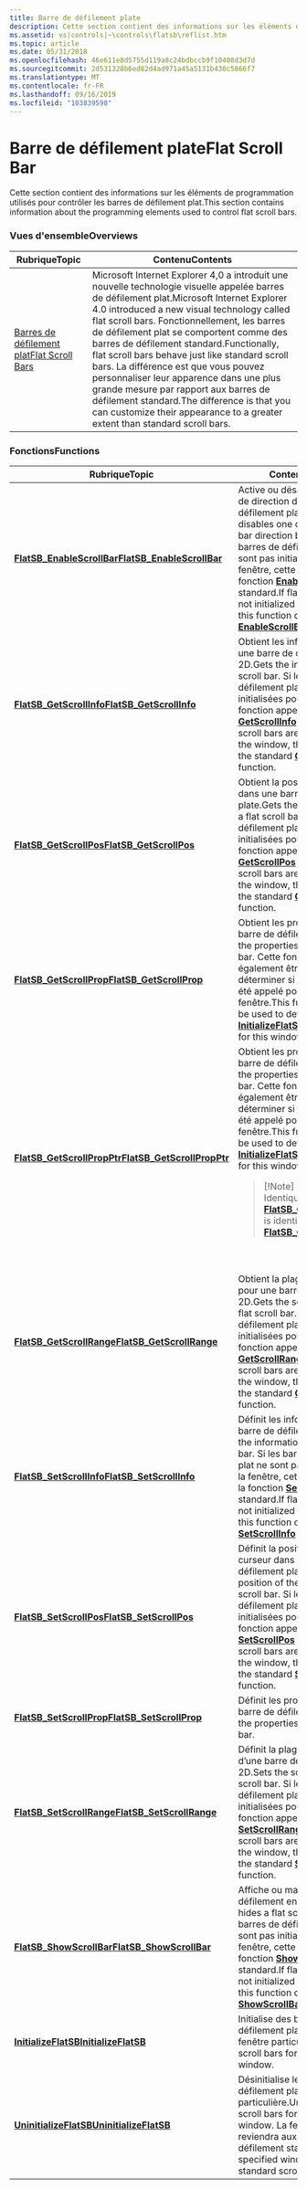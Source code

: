 ```yaml
---
title: Barre de défilement plate
description: Cette section contient des informations sur les éléments de programmation utilisés pour contrôler les barres de défilement plat.
ms.assetid: vs|controls|~\controls\flatsb\reflist.htm
ms.topic: article
ms.date: 05/31/2018
ms.openlocfilehash: 46e611e8d5755d119a8c24bdbccb9f10408d3d7d
ms.sourcegitcommit: 2d531328b6ed82d4ad971a45a5131b430c5866f7
ms.translationtype: MT
ms.contentlocale: fr-FR
ms.lasthandoff: 09/16/2019
ms.locfileid: "103839598"
---
```

# <a name="flat-scroll-bar"></a><span data-ttu-id="b62e7-103">Barre de défilement plate</span><span class="sxs-lookup"><span data-stu-id="b62e7-103">Flat Scroll Bar</span></span>

<span data-ttu-id="b62e7-104">Cette section contient des informations sur les éléments de programmation utilisés pour contrôler les barres de défilement plat.</span><span class="sxs-lookup"><span data-stu-id="b62e7-104">This section contains information about the programming elements used to control flat scroll bars.</span></span>

### <a name="overviews"></a><span data-ttu-id="b62e7-105">Vues d'ensemble</span><span class="sxs-lookup"><span data-stu-id="b62e7-105">Overviews</span></span>



| <span data-ttu-id="b62e7-106">Rubrique</span><span class="sxs-lookup"><span data-stu-id="b62e7-106">Topic</span></span>                                    | <span data-ttu-id="b62e7-107">Contenu</span><span class="sxs-lookup"><span data-stu-id="b62e7-107">Contents</span></span>                                                                                                                                                                                                                                                                              |
|------------------------------------------|---------------------------------------------------------------------------------------------------------------------------------------------------------------------------------------------------------------------------------------------------------------------------------------|
| [<span data-ttu-id="b62e7-108">Barres de défilement plat</span><span class="sxs-lookup"><span data-stu-id="b62e7-108">Flat Scroll Bars</span></span>](flat-scroll-bars.md) | <span data-ttu-id="b62e7-109">Microsoft Internet Explorer 4,0 a introduit une nouvelle technologie visuelle appelée barres de défilement plat.</span><span class="sxs-lookup"><span data-stu-id="b62e7-109">Microsoft Internet Explorer 4.0 introduced a new visual technology called flat scroll bars.</span></span> <span data-ttu-id="b62e7-110">Fonctionnellement, les barres de défilement plat se comportent comme des barres de défilement standard.</span><span class="sxs-lookup"><span data-stu-id="b62e7-110">Functionally, flat scroll bars behave just like standard scroll bars.</span></span> <span data-ttu-id="b62e7-111">La différence est que vous pouvez personnaliser leur apparence dans une plus grande mesure par rapport aux barres de défilement standard.</span><span class="sxs-lookup"><span data-stu-id="b62e7-111">The difference is that you can customize their appearance to a greater extent than standard scroll bars.</span></span><br/> |



 

### <a name="functions"></a><span data-ttu-id="b62e7-112">Fonctions</span><span class="sxs-lookup"><span data-stu-id="b62e7-112">Functions</span></span>



<table>
<colgroup>
<col style="width: 50%" />
<col style="width: 50%" />
</colgroup>
<thead>
<tr class="header">
<th><span data-ttu-id="b62e7-113">Rubrique</span><span class="sxs-lookup"><span data-stu-id="b62e7-113">Topic</span></span></th>
<th><span data-ttu-id="b62e7-114">Contenu</span><span class="sxs-lookup"><span data-stu-id="b62e7-114">Contents</span></span></th>
</tr>
</thead>
<tbody>
<tr class="odd">
<td><span data-ttu-id="b62e7-115"><a href="/windows/desktop/api/Commctrl/nf-commctrl-flatsb_enablescrollbar"><strong>FlatSB_EnableScrollBar</strong></a></span><span class="sxs-lookup"><span data-stu-id="b62e7-115"><a href="/windows/desktop/api/Commctrl/nf-commctrl-flatsb_enablescrollbar"><strong>FlatSB_EnableScrollBar</strong></a></span></span></td>
<td><span data-ttu-id="b62e7-116">Active ou désactive les boutons de direction de la barre de défilement plate.</span><span class="sxs-lookup"><span data-stu-id="b62e7-116">Enables or disables one or both flat scroll bar direction buttons.</span></span> <span data-ttu-id="b62e7-117">Si les barres de défilement plat ne sont pas initialisées pour la fenêtre, cette fonction appelle la fonction <a href="/windows/desktop/api/Winuser/nf-winuser-enablescrollbar"><strong>EnableScrollBar</strong></a> standard.</span><span class="sxs-lookup"><span data-stu-id="b62e7-117">If flat scroll bars are not initialized for the window, this function calls the standard <a href="/windows/desktop/api/Winuser/nf-winuser-enablescrollbar"><strong>EnableScrollBar</strong></a> function.</span></span> <br/></td>
</tr>
<tr class="even">
<td><span data-ttu-id="b62e7-118"><a href="/windows/desktop/api/Commctrl/nf-commctrl-flatsb_getscrollinfo"><strong>FlatSB_GetScrollInfo</strong></a></span><span class="sxs-lookup"><span data-stu-id="b62e7-118"><a href="/windows/desktop/api/Commctrl/nf-commctrl-flatsb_getscrollinfo"><strong>FlatSB_GetScrollInfo</strong></a></span></span></td>
<td><span data-ttu-id="b62e7-119">Obtient les informations pour une barre de défilement en 2D.</span><span class="sxs-lookup"><span data-stu-id="b62e7-119">Gets the information for a flat scroll bar.</span></span> <span data-ttu-id="b62e7-120">Si les barres de défilement plat ne sont pas initialisées pour la fenêtre, cette fonction appelle la fonction <a href="/windows/desktop/api/Winuser/nf-winuser-getscrollinfo"><strong>GetScrollInfo</strong></a> standard.</span><span class="sxs-lookup"><span data-stu-id="b62e7-120">If flat scroll bars are not initialized for the window, this function calls the standard <a href="/windows/desktop/api/Winuser/nf-winuser-getscrollinfo"><strong>GetScrollInfo</strong></a> function.</span></span> <br/></td>
</tr>
<tr class="odd">
<td><span data-ttu-id="b62e7-121"><a href="/windows/desktop/api/Commctrl/nf-commctrl-flatsb_getscrollpos"><strong>FlatSB_GetScrollPos</strong></a></span><span class="sxs-lookup"><span data-stu-id="b62e7-121"><a href="/windows/desktop/api/Commctrl/nf-commctrl-flatsb_getscrollpos"><strong>FlatSB_GetScrollPos</strong></a></span></span></td>
<td><span data-ttu-id="b62e7-122">Obtient la position du curseur dans une barre de défilement plate.</span><span class="sxs-lookup"><span data-stu-id="b62e7-122">Gets the thumb position in a flat scroll bar.</span></span> <span data-ttu-id="b62e7-123">Si les barres de défilement plat ne sont pas initialisées pour la fenêtre, cette fonction appelle la fonction <a href="/windows/desktop/api/Winuser/nf-winuser-getscrollpos"><strong>GetScrollPos</strong></a> standard.</span><span class="sxs-lookup"><span data-stu-id="b62e7-123">If flat scroll bars are not initialized for the window, this function calls the standard <a href="/windows/desktop/api/Winuser/nf-winuser-getscrollpos"><strong>GetScrollPos</strong></a> function.</span></span> <br/></td>
</tr>
<tr class="even">
<td><span data-ttu-id="b62e7-124"><a href="/windows/desktop/api/Commctrl/nf-commctrl-flatsb_getscrollprop"><strong>FlatSB_GetScrollProp</strong></a></span><span class="sxs-lookup"><span data-stu-id="b62e7-124"><a href="/windows/desktop/api/Commctrl/nf-commctrl-flatsb_getscrollprop"><strong>FlatSB_GetScrollProp</strong></a></span></span></td>
<td><span data-ttu-id="b62e7-125">Obtient les propriétés d’une barre de défilement en 2D.</span><span class="sxs-lookup"><span data-stu-id="b62e7-125">Gets the properties for a flat scroll bar.</span></span> <span data-ttu-id="b62e7-126">Cette fonction peut également être utilisée pour déterminer si <a href="/windows/desktop/api/Commctrl/nf-commctrl-initializeflatsb"><strong>InitializeFlatSB</strong></a> a été appelé pour cette fenêtre.</span><span class="sxs-lookup"><span data-stu-id="b62e7-126">This function can also be used to determine if <a href="/windows/desktop/api/Commctrl/nf-commctrl-initializeflatsb"><strong>InitializeFlatSB</strong></a> has been called for this window.</span></span> <br/></td>
</tr>
<tr class="odd">
<td><span data-ttu-id="b62e7-127"><a href="/windows/desktop/api/Commctrl/nf-commctrl-flatsb_getscrollpropptr"><strong>FlatSB_GetScrollPropPtr</strong></a></span><span class="sxs-lookup"><span data-stu-id="b62e7-127"><a href="/windows/desktop/api/Commctrl/nf-commctrl-flatsb_getscrollpropptr"><strong>FlatSB_GetScrollPropPtr</strong></a></span></span></td>
<td><span data-ttu-id="b62e7-128">Obtient les propriétés d’une barre de défilement en 2D.</span><span class="sxs-lookup"><span data-stu-id="b62e7-128">Gets the properties for a flat scroll bar.</span></span> <span data-ttu-id="b62e7-129">Cette fonction peut également être utilisée pour déterminer si <a href="/windows/desktop/api/Commctrl/nf-commctrl-initializeflatsb"><strong>InitializeFlatSB</strong></a> a été appelé pour cette fenêtre.</span><span class="sxs-lookup"><span data-stu-id="b62e7-129">This function can also be used to determine if <a href="/windows/desktop/api/Commctrl/nf-commctrl-initializeflatsb"><strong>InitializeFlatSB</strong></a> has been called for this window.</span></span>
<blockquote>
[!Note]<br />
<span data-ttu-id="b62e7-130">Identique à <a href="/windows/desktop/api/Commctrl/nf-commctrl-flatsb_getscrollprop"><strong>FlatSB_GetScrollProp</strong></a>.</span><span class="sxs-lookup"><span data-stu-id="b62e7-130">This is identical to <a href="/windows/desktop/api/Commctrl/nf-commctrl-flatsb_getscrollprop"><strong>FlatSB_GetScrollProp</strong></a>.</span></span>
</blockquote>
<br/> <br/></td>
</tr>
<tr class="even">
<td><span data-ttu-id="b62e7-131"><a href="/windows/desktop/api/Commctrl/nf-commctrl-flatsb_getscrollrange"><strong>FlatSB_GetScrollRange</strong></a></span><span class="sxs-lookup"><span data-stu-id="b62e7-131"><a href="/windows/desktop/api/Commctrl/nf-commctrl-flatsb_getscrollrange"><strong>FlatSB_GetScrollRange</strong></a></span></span></td>
<td><span data-ttu-id="b62e7-132">Obtient la plage de défilement pour une barre de défilement en 2D.</span><span class="sxs-lookup"><span data-stu-id="b62e7-132">Gets the scroll range for a flat scroll bar.</span></span> <span data-ttu-id="b62e7-133">Si les barres de défilement plat ne sont pas initialisées pour la fenêtre, cette fonction appelle la fonction <a href="/windows/desktop/api/Winuser/nf-winuser-getscrollrange"><strong>GetScrollRange</strong></a> standard.</span><span class="sxs-lookup"><span data-stu-id="b62e7-133">If flat scroll bars are not initialized for the window, this function calls the standard <a href="/windows/desktop/api/Winuser/nf-winuser-getscrollrange"><strong>GetScrollRange</strong></a> function.</span></span> <br/></td>
</tr>
<tr class="odd">
<td><span data-ttu-id="b62e7-134"><a href="/windows/desktop/api/Commctrl/nf-commctrl-flatsb_setscrollinfo"><strong>FlatSB_SetScrollInfo</strong></a></span><span class="sxs-lookup"><span data-stu-id="b62e7-134"><a href="/windows/desktop/api/Commctrl/nf-commctrl-flatsb_setscrollinfo"><strong>FlatSB_SetScrollInfo</strong></a></span></span></td>
<td><span data-ttu-id="b62e7-135">Définit les informations pour une barre de défilement en 2D.</span><span class="sxs-lookup"><span data-stu-id="b62e7-135">Sets the information for a flat scroll bar.</span></span> <span data-ttu-id="b62e7-136">Si les barres de défilement plat ne sont pas initialisées pour la fenêtre, cette fonction appelle la fonction <a href="/windows/desktop/api/Winuser/nf-winuser-setscrollinfo"><strong>SetScrollInfo</strong></a> standard.</span><span class="sxs-lookup"><span data-stu-id="b62e7-136">If flat scroll bars are not initialized for the window, this function calls the standard <a href="/windows/desktop/api/Winuser/nf-winuser-setscrollinfo"><strong>SetScrollInfo</strong></a> function.</span></span> <br/></td>
</tr>
<tr class="even">
<td><span data-ttu-id="b62e7-137"><a href="/windows/desktop/api/Commctrl/nf-commctrl-flatsb_setscrollpos"><strong>FlatSB_SetScrollPos</strong></a></span><span class="sxs-lookup"><span data-stu-id="b62e7-137"><a href="/windows/desktop/api/Commctrl/nf-commctrl-flatsb_setscrollpos"><strong>FlatSB_SetScrollPos</strong></a></span></span></td>
<td><span data-ttu-id="b62e7-138">Définit la position actuelle du curseur dans une barre de défilement plate.</span><span class="sxs-lookup"><span data-stu-id="b62e7-138">Sets the current position of the thumb in a flat scroll bar.</span></span> <span data-ttu-id="b62e7-139">Si les barres de défilement plat ne sont pas initialisées pour la fenêtre, cette fonction appelle la fonction <a href="/windows/desktop/api/Winuser/nf-winuser-setscrollpos"><strong>SetScrollPos</strong></a> standard.</span><span class="sxs-lookup"><span data-stu-id="b62e7-139">If flat scroll bars are not initialized for the window, this function calls the standard <a href="/windows/desktop/api/Winuser/nf-winuser-setscrollpos"><strong>SetScrollPos</strong></a> function.</span></span> <br/></td>
</tr>
<tr class="odd">
<td><span data-ttu-id="b62e7-140"><a href="/windows/desktop/api/Commctrl/nf-commctrl-flatsb_setscrollprop"><strong>FlatSB_SetScrollProp</strong></a></span><span class="sxs-lookup"><span data-stu-id="b62e7-140"><a href="/windows/desktop/api/Commctrl/nf-commctrl-flatsb_setscrollprop"><strong>FlatSB_SetScrollProp</strong></a></span></span></td>
<td><span data-ttu-id="b62e7-141">Définit les propriétés d’une barre de défilement en 2D.</span><span class="sxs-lookup"><span data-stu-id="b62e7-141">Sets the properties for a flat scroll bar.</span></span> <br/></td>
</tr>
<tr class="even">
<td><span data-ttu-id="b62e7-142"><a href="/windows/desktop/api/Commctrl/nf-commctrl-flatsb_setscrollrange"><strong>FlatSB_SetScrollRange</strong></a></span><span class="sxs-lookup"><span data-stu-id="b62e7-142"><a href="/windows/desktop/api/Commctrl/nf-commctrl-flatsb_setscrollrange"><strong>FlatSB_SetScrollRange</strong></a></span></span></td>
<td><span data-ttu-id="b62e7-143">Définit la plage de défilement d’une barre de défilement en 2D.</span><span class="sxs-lookup"><span data-stu-id="b62e7-143">Sets the scroll range of a flat scroll bar.</span></span> <span data-ttu-id="b62e7-144">Si les barres de défilement plat ne sont pas initialisées pour la fenêtre, cette fonction appelle la fonction <a href="/windows/desktop/api/Winuser/nf-winuser-setscrollrange"><strong>SetScrollRange</strong></a> standard.</span><span class="sxs-lookup"><span data-stu-id="b62e7-144">If flat scroll bars are not initialized for the window, this function calls the standard <a href="/windows/desktop/api/Winuser/nf-winuser-setscrollrange"><strong>SetScrollRange</strong></a> function.</span></span> <br/></td>
</tr>
<tr class="odd">
<td><span data-ttu-id="b62e7-145"><a href="/windows/desktop/api/Commctrl/nf-commctrl-flatsb_showscrollbar"><strong>FlatSB_ShowScrollBar</strong></a></span><span class="sxs-lookup"><span data-stu-id="b62e7-145"><a href="/windows/desktop/api/Commctrl/nf-commctrl-flatsb_showscrollbar"><strong>FlatSB_ShowScrollBar</strong></a></span></span></td>
<td><span data-ttu-id="b62e7-146">Affiche ou masque une barre de défilement en 2D.</span><span class="sxs-lookup"><span data-stu-id="b62e7-146">Shows or hides a flat scroll bar.</span></span> <span data-ttu-id="b62e7-147">Si les barres de défilement plat ne sont pas initialisées pour la fenêtre, cette fonction appelle la fonction <a href="/windows/desktop/api/Winuser/nf-winuser-showscrollbar"><strong>ShowScrollBar</strong></a> standard.</span><span class="sxs-lookup"><span data-stu-id="b62e7-147">If flat scroll bars are not initialized for the window, this function calls the standard <a href="/windows/desktop/api/Winuser/nf-winuser-showscrollbar"><strong>ShowScrollBar</strong></a> function.</span></span> <br/></td>
</tr>
<tr class="even">
<td><span data-ttu-id="b62e7-148"><a href="/windows/desktop/api/Commctrl/nf-commctrl-initializeflatsb"><strong>InitializeFlatSB</strong></a></span><span class="sxs-lookup"><span data-stu-id="b62e7-148"><a href="/windows/desktop/api/Commctrl/nf-commctrl-initializeflatsb"><strong>InitializeFlatSB</strong></a></span></span></td>
<td><span data-ttu-id="b62e7-149">Initialise des barres de défilement plates pour une fenêtre particulière.</span><span class="sxs-lookup"><span data-stu-id="b62e7-149">Initializes flat scroll bars for a particular window.</span></span> <br/></td>
</tr>
<tr class="odd">
<td><span data-ttu-id="b62e7-150"><a href="/windows/desktop/api/Commctrl/nf-commctrl-uninitializeflatsb"><strong>UninitializeFlatSB</strong></a></span><span class="sxs-lookup"><span data-stu-id="b62e7-150"><a href="/windows/desktop/api/Commctrl/nf-commctrl-uninitializeflatsb"><strong>UninitializeFlatSB</strong></a></span></span></td>
<td><span data-ttu-id="b62e7-151">Désinitialise les barres de défilement plat pour une fenêtre particulière.</span><span class="sxs-lookup"><span data-stu-id="b62e7-151">Uninitializes flat scroll bars for a particular window.</span></span> <span data-ttu-id="b62e7-152">La fenêtre spécifiée reviendra aux barres de défilement standard.</span><span class="sxs-lookup"><span data-stu-id="b62e7-152">The specified window will revert to standard scroll bars.</span></span> <br/></td>
</tr>
</tbody>
</table>



 

 

 





